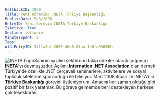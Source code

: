 ```yaml
---
FallbackID: 1979
Title: Yeni Görevim: INETA Türkiye Başkanlığı
PublishDate: 5/3/2008
EntryID: Yeni_Gorevim_INETA_Turkiye_Baskanligi
IsActive: True
Section: software
MinutesSpent: 0
Tags: 
old.EntryID: 3411a3af-2850-40d6-8faa-1e8fa698330c
---
```

![INETA
Logo](media/Yeni_Gorevim_INETA_Turkiye_Baskanligi/05032008_1.png)Sanırım
yazılım sektörünü takip edenler olarak çoğumuz
**[INETA](http://www.ineta.org)**'yı duymuşuzdur. Açılımı **Internation
.NET Association** olan dernek Türkiye'de özellikle .NET çerçeveli
seminerlere, aktivitelere ve sosyal topluluk sitelerine sponsorluğu ile
biliniyor. Mart 2008 itibari ile INETA'nın **Türkiye Başkanlığı**
görevini üstleniyorum. Amacım her zaman olduğu gibi pozitif bir fark
yaratmak. Bu göreve gelmemde beni destekleyen herkese çok teşekkürler.


